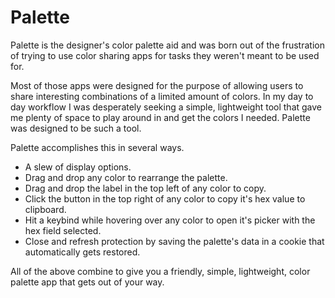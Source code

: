 # Palette

Palette is the designer's color palette aid and was born out of the frustration of trying to use color sharing apps for tasks they weren't meant to be used for.

Most of those apps were designed for the purpose of allowing users to share interesting combinations of a limited amount of colors. In my day to day workflow I was desperately seeking a simple, lightweight tool that gave me plenty of space to play around in and get the colors I needed. Palette was designed to be such a tool.

Palette accomplishes this in several ways.


+ A slew of display options.
+ Drag and drop any color to rearrange the palette.
+ Drag and drop the label in the top left of any color to copy.
+ Click the button in the top right of any color to copy it's hex value to clipboard.
+ Hit a keybind while hovering over any color to open it's picker with the hex field selected.
+ Close and refresh protection by saving the palette's data in a cookie that automatically gets restored.

All of the above combine to give you a friendly, simple, lightweight, color palette app that gets out of your way.
